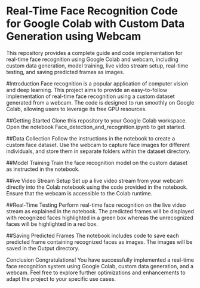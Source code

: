 # Real-Time Face Recognition Code for Google Colab with Custom Data Generation using Webcam

This repository provides a complete guide and code implementation for real-time face recognition using Google Colab and webcam, including custom data generation, model training, live video stream setup, real-time testing, and saving predicted frames as images.

#Introduction
Face recognition is a popular application of computer vision and deep learning. This project aims to provide an easy-to-follow implementation of real-time face recognition using a custom dataset generated from a webcam. The code is designed to run smoothly on Google Colab, allowing users to leverage its free GPU resources.

##Getting Started
Clone this repository to your Google Colab workspace.
Open the notebook Face_detection_and_recognition.ipynb to get started.

##Data Collection
Follow the instructions in the notebook to create a custom face dataset.
Use the webcam to capture face images for different individuals, and store them in separate folders within the dataset directory.

##Model Training 
Train the face recognition model on the custom dataset as instructed in the notebook.

##ive Video Stream Setup
Set up a live video stream from your webcam directly into the Colab notebook using the code provided in the notebook.
Ensure that the webcam is accessible to the Colab runtime.

##Real-Time Testing
Perform real-time face recognition on the live video stream as explained in the notebook.
The predicted frames will be displayed with recognized faces highlighted in a green box whereas the unrecognized faces will be highlighted in a red box.

##Saving Predicted Frames
The notebook includes code to save each predicted frame containing recognized faces as images.
The images will be saved in the Output directory.

Conclusion
Congratulations! You have successfully implemented a real-time face recognition system using Google Colab, custom data generation, and a webcam. Feel free to explore further optimizations and enhancements to adapt the project to your specific use cases.


